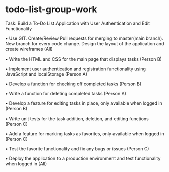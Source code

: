 # todo-list-group-work



Task: Build a To-Do List Application with User Authentication and Edit Functionality

• Use GIT. Create/Review Pull requests for merging to master(main branch). New branch for every code change.
Design the layout of the application and create wireframes (All)

• Write the HTML and CSS for the main page that displays tasks (Person B)

• Implement user authentication and registration functionality using JavaScript and localStorage (Person A)

• Develop a function for checking off completed tasks (Person B)

• Write a function for deleting completed tasks (Person A)

• Develop a feature for editing tasks in place, only available when logged in (Person B)

• Write unit tests for the task addition, deletion, and editing functions (Person C)

• Add a feature for marking tasks as favorites, only available when logged in (Person C)

• Test the favorite functionality and fix any bugs or issues (Person C)

• Deploy the application to a production environment and test functionality when logged in (All)
